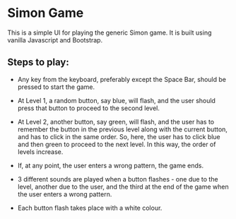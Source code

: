 
# Simon Game

This is a simple UI for playing the generic Simon game. It is built using vanilla Javascript and Bootstrap.

## Steps to play:

- Any key from the keyboard, preferably except the Space Bar, should be pressed to start the game.

- At Level 1, a random button, say blue, will flash, and the user should press that button to proceed to the second level.

- At Level 2, another button, say green, will flash, and the user has to remember the button in the previous level along with the current button, and has to click in the same order. So, here, the user has to click blue and then green to proceed to the next level. In this way, the order of levels increase.

- If, at any point, the user enters a wrong pattern, the game ends.

- 3 different sounds are played when a button flashes - one due to the level, another due to the user, and the third at the end of the game when the user enters a wrong pattern.

- Each button flash takes place with a white colour.

